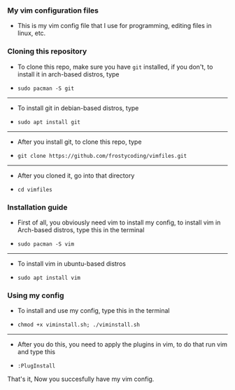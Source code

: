 ### My vim configuration files

- This is my vim config file that I use for programming, editing files in linux, etc.

### Cloning this repository

* To clone this repo, make sure you have `git` installed, if you don't, to install it in arch-based distros, type
*     sudo pacman -S git
-----
* To install git in debian-based distros, type
*     sudo apt install git
-----
* After you install git, to clone this repo, type
*     git clone https://github.com/frostycoding/vimfiles.git
-----
* After you cloned it, go into that directory
*     cd vimfiles

### Installation guide

- First of all, you obviously need vim to install my config, to install vim in Arch-based distros, type this in the terminal
-     sudo pacman -S vim
-----
- To install vim in ubuntu-based distros
-     sudo apt install vim     

### Using my config

- To install and use my config, type this in the terminal
-     chmod +x viminstall.sh; ./viminstall.sh
-----
- After you do this, you need to apply the plugins in vim, to do that run vim and type this
-     :PlugInstall

That's it, Now you succesfully have my vim config.

